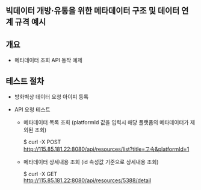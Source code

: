 ## 빅데이터 개방‧유통을 위한 메타데이터 구조 및 데이터 연계 규격 예시

## 개요 
- 메타데이터 조회 API 동작 예제 

## 테스트 절차
- 방화벽상 데이터 요청 아이피 등록

- API 요청 테스트
  - 메타데이터 목록 조회 (platformId 값을 입력시 해당 플랫폼의 메타데이터가 제외된 조회)
    
      $ curl -X POST \
        http://115.85.181.22:8080/api/resources/list?title=고속&platformId=1
    
  - 메타데이터 상세내용 조회 (id 속성값 기준으로 상세내용 조회)
    
      $ curl -X GET \
        http://115.85.181.22:8080/api/resources/5388/detail
    
